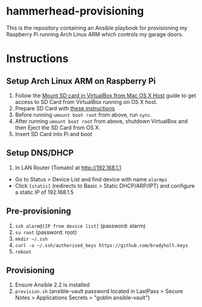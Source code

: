 # hammerhead-provisioning

This is the repository containing an Ansible playbook for provisioning  my Raspberry Pi running Arch Linux ARM which controls my garage doors.

# Instructions

## Setup Arch Linux ARM on Raspberry Pi

1. Follow the [Mount SD card in VirtualBox from Mac OS X Host](http://www.geekytidbits.com/mount-sd-card-virtualbox-from-mac-osx/) guide to get access to SD Card from VirtualBox running on OS X host.
1. Prepare SD Card with [these instructions](https://archlinuxarm.org/platforms/armv6/raspberry-pi)
2. Before running `umount boot root` from above, run `sync`.
3. After running  `umount boot root` from above, shutdown VirtualBox and then Eject the SD Card from OS X.
2. Insert SD Card into Pi and boot

## Setup DNS/DHCP

1. In LAN Router (Tomato) at http://192.168.1.1
 - Go to Status > Device List and find device with name `alarmpi`
 - Click `[static]` (redirects to Basic > Static DHCP/ARP/IPT) and configure a static IP of 192.168.1.5
 
## Pre-provisioning

1. `ssh alarm@[IP from device list]` (password: alarm)
2. `su root` (password: root)
3. `mkdir ~/.ssh`
4. `curl -o ~/.ssh/authorized_keys https://github.com/bradyholt.keys`
5. `reboot`

## Provisioning

1. Ensure Ansible 2.2 is installed
2. `provision.sh` (ansible-vault password located in LastPass > Secure Notes > Applications Secrets > "goblin ansible-vault")
